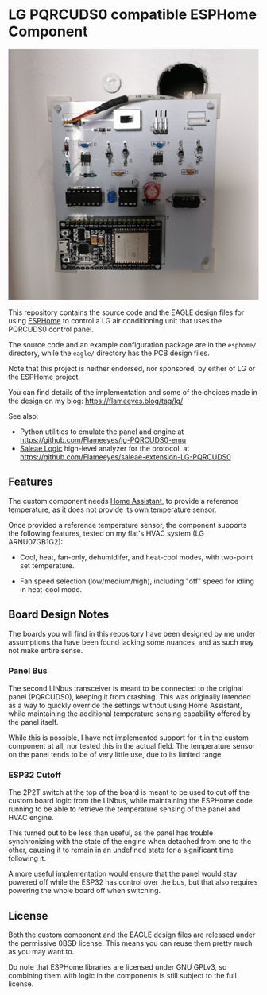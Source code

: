 <!--
SPDX-FileCopyrightText: 2021 Diego Elio Pettenò

SPDX-License-Identifier: 0BSD
-->

# LG PQRCUDS0 compatible ESPHome Component

![The custom board on the wall](images/board-on-wall.jpg)

This repository contains the source code and the EAGLE design files for using
[ESPHome](https://esphome.io/) to control a LG air conditioning unit that uses
the PQRCUDS0 control panel.

The source code and an example configuration package are in the `esphome/`
directory, while the `eagle/` directory has the PCB design files.

Note that this project is neither endorsed, nor sponsored, by either of LG
or the ESPHome project.

You can find details of the implementation and some of the choices made in the
design on my blog: https://flameeyes.blog/tag/lg/

See also:

* Python utilities to emulate the panel and engine at
    <https://github.com/Flameeyes/lg-PQRCUDS0-emu>
* [Saleae Logic](https://www.saleae.com/) high-level analyzer for the
  protocol, at <https://github.com/Flameeyes/saleae-extension-LG-PQRCUDS0>

## Features

The custom component needs [Home Assistant](https://www.home-assistant.io/),
to provide a reference temperature, as it does not provide its own temperature
sensor.

Once provided a reference temperature sensor, the component supports the
following features, tested on my flat's HVAC system (LG ARNU07GB1G2):

* Cool, heat, fan-only, dehumidifer, and heat-cool modes, with two-point set
  temperature.

* Fan speed selection (low/medium/high), including "off" speed for idling in
  heat-cool mode.

## Board Design Notes

The boards you will find in this repository have been designed by me under
assumptions tha have been found lacking some nuances, and as such may not
make entire sense.

### Panel Bus

The second LINbus transceiver is meant to be connected to the original panel
(PQRCUDS0), keeping it from crashing. This was originally intended as a way to
quickly override the settings without using Home Assistant, while maintaining
the additional temperature sensing capability offered by the panel itself.

While this is possible, I have not implemented support for it in the custom
component at all, nor tested this in the actual field. The temperature sensor
on the panel tends to be of very little use, due to its limited range.

### ESP32 Cutoff

The 2P2T switch at the top of the board is meant to be used to cut off the
custom board logic from the LINbus, while maintaining the ESPHome code running
to be able to retrieve the temperature sensing of the panel and HVAC engine.

This turned out to be less than useful, as the panel has trouble synchronizing
with the state of the engine when detached from one to the other, causing it
to remain in an undefined state for a significant time following it.

A more useful implementation would ensure that the panel would stay powered
off while the ESP32 has control over the bus, but that also requires powering
the whole board off when switching.

## License

Both the custom component and the EAGLE design files are released under the
permissive 0BSD license. This means you can reuse them pretty much as you may
want to.

Do note that ESPHome libraries are licensed under GNU GPLv3, so combining them
with logic in the components is still subject to the full license.
